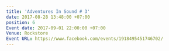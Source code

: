 ```yaml
---
title: 'Adventures In Sound # 3'
date: 2017-08-28 13:48:00 +07:00
position: 6
Event date: 2017-09-01 22:00:00 +07:00
Venue: Rockstore
Event URL: https://www.facebook.com/events/1918495451746702/
---
```


